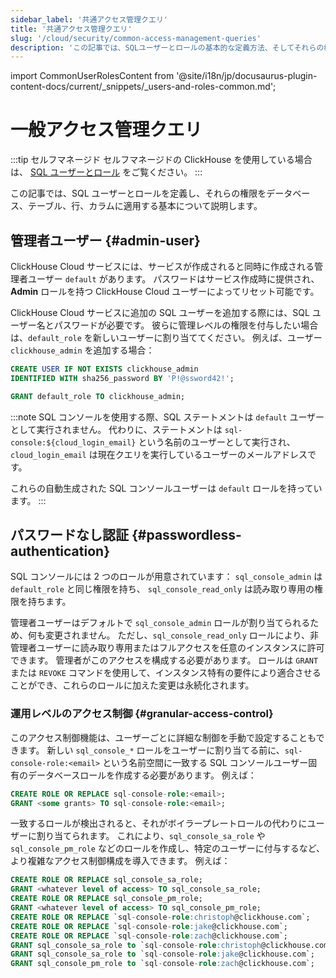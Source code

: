 ```yaml
---
sidebar_label: '共通アクセス管理クエリ'
title: '共通アクセス管理クエリ'
slug: '/cloud/security/common-access-management-queries'
description: 'この記事では、SQLユーザーとロールの基本的な定義方法、そしてそれらの権限とアクセス許可をデータベース、テーブル、行、およびカラムに適用する方法を示します。'
---
```


import CommonUserRolesContent from '@site/i18n/jp/docusaurus-plugin-content-docs/current/_snippets/_users-and-roles-common.md';


# 一般アクセス管理クエリ

:::tip セルフマネージド
セルフマネージドの ClickHouse を使用している場合は、 [SQL ユーザーとロール](/guides/sre/user-management/index.md) をご覧ください。
:::

この記事では、SQL ユーザーとロールを定義し、それらの権限をデータベース、テーブル、行、カラムに適用する基本について説明します。

## 管理者ユーザー {#admin-user}

ClickHouse Cloud サービスには、サービスが作成されると同時に作成される管理者ユーザー `default` があります。 パスワードはサービス作成時に提供され、**Admin** ロールを持つ ClickHouse Cloud ユーザーによってリセット可能です。

ClickHouse Cloud サービスに追加の SQL ユーザーを追加する際には、SQL ユーザー名とパスワードが必要です。 彼らに管理レベルの権限を付与したい場合は、`default_role` を新しいユーザーに割り当ててください。 例えば、ユーザー `clickhouse_admin` を追加する場合：

```sql
CREATE USER IF NOT EXISTS clickhouse_admin
IDENTIFIED WITH sha256_password BY 'P!@ssword42!';
```

```sql
GRANT default_role TO clickhouse_admin;
```

:::note
SQL コンソールを使用する際、SQL ステートメントは `default` ユーザーとして実行されません。 代わりに、ステートメントは `sql-console:${cloud_login_email}` という名前のユーザーとして実行され、`cloud_login_email` は現在クエリを実行しているユーザーのメールアドレスです。

これらの自動生成された SQL コンソールユーザーは `default` ロールを持っています。
:::

## パスワードなし認証 {#passwordless-authentication}

SQL コンソールには 2 つのロールが用意されています： `sql_console_admin` は `default_role` と同じ権限を持ち、 `sql_console_read_only` は読み取り専用の権限を持ちます。

管理者ユーザーはデフォルトで `sql_console_admin` ロールが割り当てられるため、何も変更されません。 ただし、`sql_console_read_only` ロールにより、非管理者ユーザーに読み取り専用またはフルアクセスを任意のインスタンスに許可できます。 管理者がこのアクセスを構成する必要があります。 ロールは `GRANT` または `REVOKE` コマンドを使用して、インスタンス特有の要件により適合させることができ、これらのロールに加えた変更は永続化されます。

### 運用レベルのアクセス制御 {#granular-access-control}

このアクセス制御機能は、ユーザーごとに詳細な制御を手動で設定することもできます。 新しい `sql_console_*` ロールをユーザーに割り当てる前に、`sql-console-role:<email>` という名前空間に一致する SQL コンソールユーザー固有のデータベースロールを作成する必要があります。 例えば：

```sql
CREATE ROLE OR REPLACE sql-console-role:<email>;
GRANT <some grants> TO sql-console-role:<email>;
```

一致するロールが検出されると、それがボイラープレートロールの代わりにユーザーに割り当てられます。 これにより、`sql_console_sa_role` や `sql_console_pm_role` などのロールを作成し、特定のユーザーに付与するなど、より複雑なアクセス制御構成を導入できます。 例えば：

```sql
CREATE ROLE OR REPLACE sql_console_sa_role;
GRANT <whatever level of access> TO sql_console_sa_role;
CREATE ROLE OR REPLACE sql_console_pm_role;
GRANT <whatever level of access> TO sql_console_pm_role;
CREATE ROLE OR REPLACE `sql-console-role:christoph@clickhouse.com`;
CREATE ROLE OR REPLACE `sql-console-role:jake@clickhouse.com`;
CREATE ROLE OR REPLACE `sql-console-role:zach@clickhouse.com`;
GRANT sql_console_sa_role to `sql-console-role:christoph@clickhouse.com`;
GRANT sql_console_sa_role to `sql-console-role:jake@clickhouse.com`;
GRANT sql_console_pm_role to `sql-console-role:zach@clickhouse.com`;
```

<CommonUserRolesContent />
